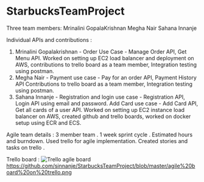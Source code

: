 # StarbucksTeamProject

Three team members:
Mrinalini GopalaKrishnan
Megha Nair
Sahana Innanje

Individual APIs and contributions :
1) Mrinalini Gopalakrishnan - Order Use Case - Manage Order API, Get Menu API. 
Worked on setting up EC2 load balancer and deployment on AWS, contributions to trello board as a team member, 
Integration testing using postman.
2) Megha Nair - Payment use case - Pay for an order API, Payment History API
Contributions to trello board as a team member, Integration testing using postman. 
3) Sahana Innanje - Registration and login use case - Registration API, Login API using email and password. 
Add Card use case - Add Card API, Get all cards of a user API. 
Worked on setting up EC2 instance load balancer on AWS, created github and trello boards, worked on docker setup using ECR and ECS. 

Agile team details :
3 member team . 1 week sprint cycle . Estimated hours and burndown. Used trello for agile implementation. 
Created stories and tasks on trello . 

Trello board : 
![Trello agile board](/blob/master/agile%20board%20on%20trello.png?raw=true "trello agile board")
https://github.com/sinnanje/StarbucksTeamProject/blob/master/agile%20board%20on%20trello.png
